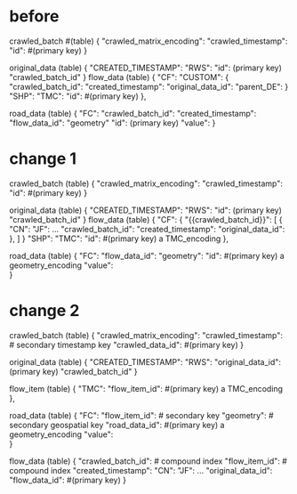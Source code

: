 # before 
crawled_batch    #(table)
    {
        "crawled_matrix_encoding":
        "crawled_timestamp":
        "id":                       #(primary key)
    }

original_data (table)
    {
        "CREATED_TIMESTAMP":
        "RWS":
        "id": (primary key)
        "crawled_batch_id"
    }
flow_data  (table)
    {
        "CF":
        "CUSTOM": {
            "crawled_batch_id":
            "created_timestamp":
            "original_data_id":
            "parent_DE":
        }
        "SHP":
        "TMC":
        "id":                       #(primary key)
    },

road_data (table)
    {
        "FC":
        "crawled_batch_id":
        "created_timestamp":
        "flow_data_id":
        "geometry"
        "id": (primary key)
        "value":
    }

# change 1

crawled_batch (table)
    {
        "crawled_matrix_encoding":
        "crawled_timestamp":
        "id":                       #(primary key)
    }

original_data (table)
    {
        "CREATED_TIMESTAMP":
        "RWS":
        "id": (primary key)
        "crawled_batch_id"
    }
flow_data  (table)
    {
        "CF": {
            "{{crawled_batch_id}}": [
                {
                    "CN":
                    "JF":
                    ...
                    "crawled_batch_id":
                    "created_timestamp":
                    "original_data_id":
                },
            ]
        }
        "SHP":
        "TMC":
        "id":                   #(primary key)  a TMC_encoding 
    },

road_data (table)
    {
        "FC":
        "flow_data_id":
        "geometry":
        "id":                     #(primary key) a geometry_encoding
        "value":                    
    }


# change 2

crawled_batch (table)
    {
        "crawled_matrix_encoding":
        "crawled_timestamp":                     # secondary timestamp key
        "crawled_data_id":                       #(primary key)
    }

original_data (table)
    {
        "CREATED_TIMESTAMP":
        "RWS":
        "original_data_id": (primary key)
        "crawled_batch_id"
    }

flow_item  (table)
    {
        "TMC":
        "flow_item_id":                   #(primary key)  a TMC_encoding 
    },

road_data (table)
    {
        "FC":
        "flow_item_id":                     # secondary key
        "geometry":                         # secondary geospatial key
        "road_data_id":                     #(primary key) a geometry_encoding
        "value":                    
    }

flow_data (table)
{
    "crawled_batch_id":                  # compound index
    "flow_item_id":                      # compound index
    "created_timestamp":
    "CN":
    "JF":
    ...
    "original_data_id":
    "flow_data_id":                    #(primary key)
}